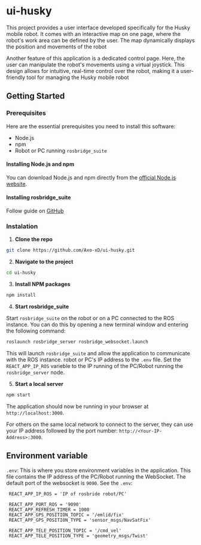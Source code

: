 # ui-husky

This project provides a user interface developed specifically for the Husky mobile robot. It comes with an interactive map on one page, where the robot's work area can be defined by the user. The map dynamically displays the position and movements of the robot

Another feature of this application is a dedicated control page. Here, the user can manipulate the robot's movements using a virtual joystick. This design allows for intuitive, real-time control over the robot, making it a user-friendly tool for managing the Husky mobile robot

## Getting Started

### Prerequisites

Here are the essential prerequisites you need to install this software:

- Node.js
- npm
- Robot or PC running `rosbridge_suite`

#### Installing Node.js and npm

You can download Node.js and npm directly from the [official Node.js website](https://nodejs.org).

#### Installing rosbridge_suite

Follow guide on [GitHub](https://github.com/RobotWebTools/rosbridge_suite)

### Instalation

1. **Clone the repo**

```bash
git clone https://github.com/Axo-xD/ui-husky.git
```
2. **Navigate to the project**

```bash
cd ui-husky
```
3. **Install NPM packages**

```bash
npm install
```

4. **Start rosbridge_suite**

Start `rosbridge_suite` on the robot or on a PC connected to the ROS instance. You can do this by opening a new terminal window and entering the following command:

```bash
roslaunch rosbridge_server rosbridge_websocket.launch
```
This will launch `rosbridge_suite` and allow the application to communicate with the ROS instance.
robot or PC's IP address to the `.env` file. Set the `REACT_APP_IP_ROS` varieble to the IP running of the PC/Robot running the `rosbridge_server` node.

5. **Start a local server**

```bash
npm start
```
The application should now be running in your browser at `http://localhost:3000`.

For others on the same local network to connect to the server, they can use your IP address followed by the port number: `http://<Your-IP-Address>:3000`.

## Environment variable

`.env`: This is where you store environment variables in the application. This file contains the IP address of the PC/Robot running the WebSocket. The default port of the websocket is `9090`. See the `.env`:
 ```
  REACT_APP_IP_ROS = 'IP of rosbride robot/PC'

  REACT_APP_PORT_ROS = '9090'
  REACT_APP_REFRESH_TIMER = 1000
  REACT_APP_GPS_POSITION_TOPIC = '/emlid/fix'
  REACT_APP_GPS_POSITION_TYPE = 'sensor_msgs/NavSatFix'

  REACT_APP_TELE_POSITION_TOPIC = '/cmd_vel'
  REACT_APP_TELE_POSITION_TYPE = 'geometry_msgs/Twist'
  ```
